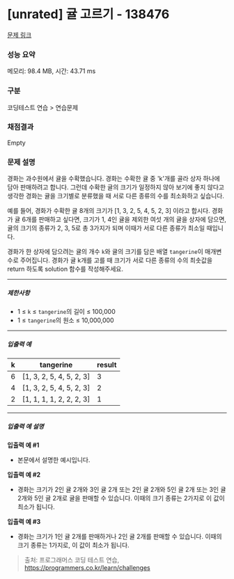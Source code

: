 # [unrated] 귤 고르기 - 138476 

[문제 링크](https://school.programmers.co.kr/learn/courses/30/lessons/138476) 

### 성능 요약

메모리: 98.4 MB, 시간: 43.71 ms

### 구분

코딩테스트 연습 > 연습문제

### 채점결과

Empty

### 문제 설명

<p>경화는 과수원에서 귤을 수확했습니다. 경화는 수확한 귤 중 'k'개를 골라 상자 하나에 담아 판매하려고 합니다. 그런데 수확한 귤의 크기가 일정하지 않아 보기에 좋지 않다고 생각한 경화는 귤을 크기별로 분류했을 때 서로 다른 종류의 수를 최소화하고 싶습니다.</p>

<p>예를 들어, 경화가 수확한 귤 8개의 크기가 [1, 3, 2, 5, 4, 5, 2, 3] 이라고 합시다. 경화가 귤 6개를 판매하고 싶다면, 크기가 1, 4인 귤을 제외한 여섯 개의 귤을 상자에 담으면, 귤의 크기의 종류가 2, 3, 5로 총 3가지가 되며 이때가 서로 다른 종류가 최소일 때입니다.</p>

<p>경화가 한 상자에 담으려는 귤의 개수 <code>k</code>와 귤의 크기를 담은 배열 <code>tangerine</code>이 매개변수로 주어집니다. 경화가 귤 k개를 고를 때 크기가 서로 다른 종류의 수의 최솟값을 return 하도록 solution 함수를 작성해주세요.</p>

<hr>

<h5>제한사항</h5>

<ul>
<li>1 ≤ <code>k</code> ≤ <code>tangerine</code>의 길이 ≤ 100,000</li>
<li>1 ≤ <code>tangerine</code>의 원소 ≤ 10,000,000</li>
</ul>

<hr>

<h5>입출력 예</h5>
<table class="table">
        <thead><tr>
<th>k</th>
<th>tangerine</th>
<th>result</th>
</tr>
</thead>
        <tbody><tr>
<td>6</td>
<td>[1, 3, 2, 5, 4, 5, 2, 3]</td>
<td>3</td>
</tr>
<tr>
<td>4</td>
<td>[1, 3, 2, 5, 4, 5, 2, 3]</td>
<td>2</td>
</tr>
<tr>
<td>2</td>
<td>[1, 1, 1, 1, 2, 2, 2, 3]</td>
<td>1</td>
</tr>
</tbody>
      </table>
<hr>

<h5>입출력 예 설명</h5>

<p><strong>입출력 예 #1</strong></p>

<ul>
<li>본문에서 설명한 예시입니다.</li>
</ul>

<p><strong>입출력 예 #2</strong></p>

<ul>
<li>경화는 크기가 2인 귤 2개와 3인 귤 2개 또는 2인 귤 2개와 5인 귤 2개 또는 3인 귤 2개와 5인 귤 2개로 귤을 판매할 수 있습니다. 이때의 크기 종류는 2가지로 이 값이 최소가 됩니다.</li>
</ul>

<p><strong>입출력 예 #3</strong></p>

<ul>
<li>경화는 크기가 1인 귤 2개를 판매하거나 2인 귤 2개를 판매할 수 있습니다. 이때의 크기 종류는 1가지로, 이 값이 최소가 됩니다.</li>
</ul>


> 출처: 프로그래머스 코딩 테스트 연습, https://programmers.co.kr/learn/challenges